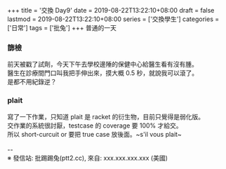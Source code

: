 +++
title = '交換 Day9'
date = 2019-08-22T13:22:10+08:00
draft = false
lastmod = 2019-08-22T13:22:10+08:00
series = ['交換學生']
categories = ['日常']
tags = ['批兔']
+++
普通的一天<br>
### 篩檢
前天被戳了試劑，今天下午去學校邊陲的保健中心給醫生看有沒有腫。<br>
醫生在診療間門口叫我把手伸出來，摸大概 0.5 秒，就說我可以滾了。<br>
是都不用紀錄逆？<br>
### plait
寫了一下作業，只知道 plait 是 racket 的衍生物，目前只覺得是弱化版。<br>
交作業的系統很討厭，testcase 的 coverage 要 100% 才給交。<br>
所以 short-curcuit or 要把 true case 放後面。~s'il vous plait~<br>
<br>
--<br>
※ 發信站: 批踢踢兔(ptt2.cc), 來自: xxx.xxx.xxx.xxx (美國)<br>
